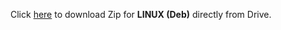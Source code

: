 Click <a href="https://drive.google.com/file/d/1c4XTQYxVvHkTwJlEEHRnO0nURr0I0xVy/view?usp=sharing">here</a> to download Zip for <b>LINUX (Deb)</b> directly from Drive.
